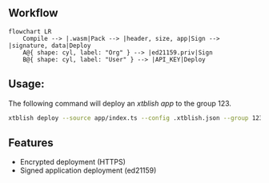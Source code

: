 ## Workflow

```mermaid
flowchart LR
    Compile --> |.wasm|Pack --> |header, size, app|Sign --> |signature, data|Deploy
    A@{ shape: cyl, label: "Org" } --> |ed21159.priv|Sign
    B@{ shape: cyl, label: "User" } --> |API_KEY|Deploy
```

## Usage:

The following command will deploy an _xtblish app_ to the group 123.

```bash
xtblish deploy --source app/index.ts --config .xtblish.json --group 123
```

## Features

* Encrypted deployment (HTTPS)
* Signed application deployment (ed21159)
